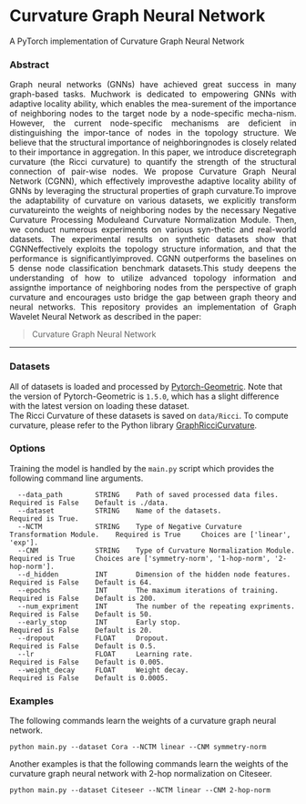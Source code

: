 Curvature Graph Neural Network
==========================================
A PyTorch implementation of Curvature Graph Neural Network
### Abstract
<p align="justify">
Graph neural networks (GNNs) have achieved great success in many graph-based tasks. Muchwork is dedicated to empowering GNNs with adaptive locality ability, which enables the mea-surement of the importance of neighboring nodes to the target node by a node-specific mecha-nism. However, the current node-specific mechanisms are deficient in distinguishing the impor-tance of nodes in the topology structure. We believe that the structural importance of neighboringnodes is closely related to their importance in aggregation. In this paper, we introduce discretegraph curvature (the Ricci curvature) to quantify the strength of the structural connection of pair-wise nodes. We propose Curvature Graph Neural Network (CGNN), which effectively improvesthe adaptive locality ability of GNNs by leveraging the structural properties of graph curvature.To improve the adaptability of curvature on various datasets, we explicitly transform curvatureinto the weights of neighboring nodes by the necessary Negative Curvature Processing Moduleand Curvature Normalization Module. Then, we conduct numerous experiments on various syn-thetic and real-world datasets. The experimental results on synthetic datasets show that CGNNeffectively exploits the topology structure information, and that the performance is significantlyimproved. CGNN outperforms the baselines on 5 dense node classification benchmark datasets.This study deepens the understanding of how to utilize advanced topology information and assignthe importance of neighboring nodes from the perspective of graph curvature and encourages usto bridge the gap between graph theory and neural networks.
This repository provides an implementation of Graph Wavelet Neural Network as described in the paper:  

> Curvature Graph Neural Network

---------------------------------------------------

### Datasets
All of datasets is loaded and processed by [Pytorch-Geometric](https://github.com/pyg-team/pytorch_geometric). Note that the version of Pytorch-Geometric is `1.5.0`, which has a slight difference with the latest version on loading these dataset.  
The Ricci Curvature of these datasets is saved on `data/Ricci`. To compute curvature, please refer to the Python library [GraphRicciCurvature](https://github.com/saibalmars/GraphRicciCurvature). 

### Options

Training the model is handled by the `main.py` script which provides the following command line arguments.  

```
  --data_path        STRING    Path of saved processed data files.                  Required is False    Default is ./data.
  --dataset          STRING    Name of the datasets.                                Required is True.
  --NCTM             STRING    Type of Negative Curvature Transformation Module.    Required is True     Choices are ['linear', 'exp'].
  --CNM              STRING    Type of Curvature Normalization Module.              Required is True     Choices are ['symmetry-norm', '1-hop-norm', '2-hop-norm'].
  --d_hidden         INT       Dimension of the hidden node features.               Required is False    Default is 64.
  --epochs           INT       The maximum iterations of training.                  Required is False    Default is 200.
  --num_expriment    INT       The number of the repeating expriments.              Required is False    Default is 50.
  --early_stop       INT       Early stop.                                          Required is False    Default is 20.
  --dropout          FLOAT     Dropout.                                             Required is False    Default is 0.5.
  --lr               FLOAT     Learning rate.                                       Required is False    Default is 0.005.
  --weight_decay     FLOAT     Weight decay.                                        Required is False    Default is 0.0005.
```

### Examples
The following commands learn the weights of a curvature graph neural network.
```commandline
python main.py --dataset Cora --NCTM linear --CNM symmetry-norm
```
Another examples is that the following commands learn the weights of the curvature graph neural network with 2-hop normalization on Citeseer.
```commandline
python main.py --dataset Citeseer --NCTM linear --CNM 2-hop-norm
```
